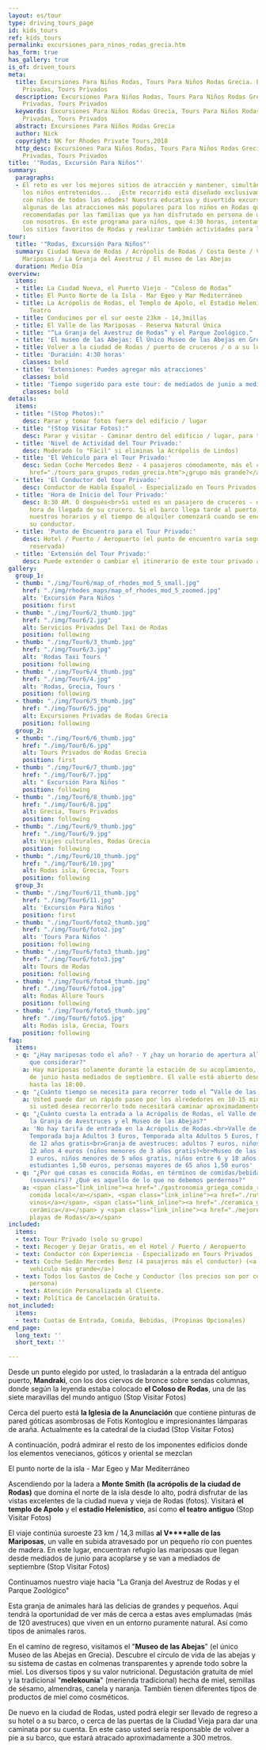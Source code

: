 ```yaml
---
layout: es/tour
type: driving_tours_page
id: kids_tours
ref: kids_tours
permalink: excursiones_para_ninos_rodas_grecia.htm
has_form: true
has_gallery: true
is_of: driven_tours
meta:
  title: Excursiones Para Niños Rodas, Tours Para Niños Rodas Grecia. Excursiones
    Privadas, Tours Privados
  description: Excursiones Para Niños Rodas, Tours Para Niños Rodas Grecia. Excursiones
    Privadas, Tours Privados
  keywords: Excursiones Para Niños Rodas Grecia, Tours Para Niños Rodas Grecia. Excursiones
    Privadas, Tours Privados
  abstract: Excursiones Para Niños Rodas Grecia
  author: Nick
  copyright: NK for Rhodes Private Tours,2018
  http_desc: Excursiones Para Niños Rodas, Tours Para Niños Rodas Grecia. Excursiones
    Privadas, Tours Privados
title: '"Rodas, Excursión Para Niños"'
summary:
  paragraphs:
  - El reto es ver los mejores sitios de atracción y mantener, simultáneamente, a
    los niños entretenidos...  ¡Este recorrido está diseñado exclusivamente para familias
    con niños de todas las edades! Nuestra educativa y divertida excursión incluye
    algunas de las atracciones más populares para los niños en Rodas que vienen altamente
    recomendadas por las familias que ya han disfrutado en persona de una visita turística
    con nosotros. En este programa para niños, que 4:30 horas, intentamos visitar
    los sitios favoritos de Rodas y realizar también actividades para los niños.
tour:
  title: '"Rodas, Excursión Para Niños"'
  summary: Ciudad Nueva de Rodas / Acrópolis de Rodas / Costa Oeste / Valle de las
    Mariposas / La Granja del Avestruz / El museo de las Abejas
  duration: Medio Día
overview:
  items:
  - title: La Ciudad Nueva, el Puerto Viejo - “Coloso de Rodas”
  - title: El Punto Norte de la Isla - Mar Egeo y Mar Mediterráneo
  - title: La Acrópolis de Rodas, el Templo de Apolo, el Estadio Helenístico y el
      Teatro
  - title: Conducimos por el sur oeste 23km - 14,3millas
  - title: El Valle de las Mariposas - Reserva Natural Única
  - title: "“La Granja del Avestruz de Rodas” y el Parque Zoológico."
  - title: 'El museo de las Abejas: El Único Museo de las Abejas en Grecia'
  - title: Volver a la ciudad de Rodas / puerto de cruceros / o a su lugar
  - title: 'Duración: 4:30 horas'
    classes: bold
  - title: 'Extensiones: Puedes agregar más atracciones'
    classes: bold
  - title: 'Tiempo sugerido para este tour: de mediados de junio a mediados de septiembre'
    classes: bold
details:
  items:
  - title: "(Stop Photos):"
    desc: Parar y tomar fotos fuera del edificio / lugar
  - title: "(Stop Visitar Fotos):"
    desc: Parar y visitar - Caminar dentro del edificio / lugar, para tomar fotos
  - title: 'Nivel de Actividad del Tour Privado:'
    desc: Moderado (o "Fácil" si eliminas la Acrópolis de Lindos)
  - title: 'El Vehículo para el Tour Privado:'
    desc: Sedan Coche Mercedes Benz - 4 pasajeros cómodamente, más el conductor (<a
      href="./tours_para_grupos_rodas_grecia.htm">¿grupo más grande?</a>)
  - title: 'El Conductor del tour Privado:'
    desc: Conductor de Habla Español - Especializado en Tours Privados.
  - title: 'Hora de Inicio del Tour Privado:'
    desc: 8:30 AM. O después<br>Si usted es un pasajero de cruceros - depende de la
      hora de llegada de su crucero. Si el barco llega tarde al puerto, ajustaremos
      nuestros horarios y el tiempo de alquiler comenzará cuando se encuentre con
      su conductor.
  - title: 'Punto de Encuentro para el Tour Privado:'
    desc: Hotel / Puerto / Aeropuerto (el punto de encuentro varía según la opción
      reservada)
  - title: 'Extensión del Tour Privado:'
    desc: Puede extender o cambiar el itinerario de este tour privado a su gusto.
gallery:
  group_1:
  - thumb: "./img/Tour6/map_of_rhodes_mod_5_small.jpg"
    href: "./img/rhodes_maps/map_of_rhodes_mod_5_zoomed.jpg"
    alt: 'Excursión Para Niños '
    position: first
  - thumb: "./img/Tour6/2_thumb.jpg"
    href: "./img/Tour6/2.jpg"
    alt: Servicios Privados Del Taxi de Rodas
    position: following
  - thumb: "./img/Tour6/3_thumb.jpg"
    href: "./img/Tour6/3.jpg"
    alt: 'Rodas Taxi Tours '
    position: following
  - thumb: "./img/Tour6/4_thumb.jpg"
    href: "./img/Tour6/4.jpg"
    alt: 'Rodas, Grecia, Tours '
    position: following
  - thumb: "./img/Tour6/5_thumb.jpg"
    href: "./img/Tour6/5.jpg"
    alt: Excursiones Privadas de Rodas Grecia
    position: following
  group_2:
  - thumb: "./img/Tour6/6_thumb.jpg"
    href: "./img/Tour6/6.jpg"
    alt: Tours Privados de Rodas Grecia
    position: first
  - thumb: "./img/Tour6/7_thumb.jpg"
    href: "./img/Tour6/7.jpg"
    alt: " Excursión Para Niños "
    position: following
  - thumb: "./img/Tour6/8_thumb.jpg"
    href: "./img/Tour6/8.jpg"
    alt: Grecia, Tours Privados
    position: following
  - thumb: "./img/Tour6/9_thumb.jpg"
    href: "./img/Tour6/9.jpg"
    alt: Viajes culturales, Rodas Grecia
    position: following
  - thumb: "./img/Tour6/10_thumb.jpg"
    href: "./img/Tour6/10.jpg"
    alt: Rodas isla, Grecia, Tours
    position: following
  group_3:
  - thumb: "./img/Tour6/11_thumb.jpg"
    href: "./img/Tour6/11.jpg"
    alt: 'Excursión Para Niños '
    position: first
  - thumb: "./img/Tour6/foto2_thumb.jpg"
    href: "./img/Tour6/foto2.jpg"
    alt: 'Tours Para Niños '
    position: following
  - thumb: "./img/Tour6/foto3_thumb.jpg"
    href: "./img/Tour6/foto3.jpg"
    alt: Tours de Rodas
    position: following
  - thumb: "./img/Tour6/foto4_thumb.jpg"
    href: "./img/Tour6/foto4.jpg"
    alt: Rodas Allure Tours
    position: following
  - thumb: "./img/Tour6/foto5_thumb.jpg"
    href: "./img/Tour6/foto5.jpg"
    alt: Rodas isla, Grecia, Tours
    position: following
faq:
  items:
  - q: "¿Hay mariposas todo el año? - Y ¿hay un horario de apertura allí que tengamos
      que considerar?"
    a: Hay mariposas solamente durante la estación de su acoplamiento, desde mediados
      de junio hasta mediados de septiembre. El valle está abierto desde las 8:00
      hasta las 18:00.
  - q: "¿Cuánto tiempo se necesita para recorrer todo el “Valle de las Mariposas”?"
    a: Usted puede dar un rápido paseo por los alrededores en 10-15 minutos, pero
      si usted desea recorrerlo todo necesitará caminar aproximadamente 40 minutos.
  - q: "¿Cuánto cuesta la entrada a la Acrópolis de Rodas, el Valle de las Mariposas,
      la Granja de Avestruces y el Museo de las Abejas?"
    a: 'No hay tarifa de entrada en la Acrópolis de Rodas.<br>Valle de las Mariposas:
      Temporada baja Adultos 3 Euros, Temporada alta Adultos 5 Euros, Niños menores
      de 12 años gratis<br>Granja de avestruces: adultos 7 euros, niños menores de
      12 años 4 euros (niños menores de 3 años gratis)<br>Museo de las abejas: adultos
      3 euros, niños menores de 5 años gratis, niños entre 6 y 18 años 1,50 euros,
      estudiantes 1,50 euros, personas mayores de 65 años 1,50 euros'
  - q: "¿Por qué cosas es conocida Rodas, en términos de comidas/bebidas y recuerdos
      (souvenirs)? ¿Qué es aquello de lo que no debemos perdernos?"
    a: <span class="link_inline"><a href="./gastronomia_griega_comida_recetas_cocina.htm">La
      comida local</a></span>, <span class="link_inline"><a href="./ruta_vinos_griegos_bodegas_grecia.htm">los
      vinos</a></span>, <span class="link_inline"><a href="./ceramica_griega_alfareria.htm">la
      cerámica</a></span> y <span class="link_inline"><a href="./mejores_playas_grecia_rodas.htm">las
      playas de Rodas</a></span>
included:
  items:
  - text: Tour Privado (solo su grupo)
  - text: Recoger y Dejar Gratis, en el Hotel / Puerto / Aeropuerto
  - text: Conductor con Experiencia - Especializado en Tours Privados
  - text: Coche Sedán Mercedes Benz (4 pasajeros más el conductor) (<a href="./tours_para_grupos_rodas_grecia.htm">o
      vehículo más grande</a>)
  - text: Todos los Gastos de Coche y Conductor (los precios son por coche no por
      persona)
  - text: Atención Personalizada al Cliente.
  - text: Política de Cancelación Gratuita.
not_included:
  items:
  - text: Cuotas de Entrada, Comida, Bebidas, (Propinas Opcionales)
end_page:
  long_text: ''
  short_text: ''

---
```

Desde un punto elegido por usted, lo trasladarán a la entrada del antiguo puerto, **Mandraki**, con los dos ciervos de bronce sobre sendas columnas, donde según la leyenda estaba colocado **el Coloso de Rodas**, una de las siete maravillas del mundo antiguo (Stop Visitar Fotos) 

Cerca del puerto está **la Iglesia de la Anunciación** que contiene pinturas de pared góticas asombrosas de Fotis Kontoglou e impresionantes lámparas de araña. Actualmente es la catedral de la ciudad (Stop Visitar Fotos) 

A continuación, podrá admirar el resto de los imponentes edificios donde los elementos venecianos, góticos y oriental se mezclan

El punto norte de la isla - Mar Egeo y Mar Mediterráneo

Ascendiendo por la ladera a **Monte Smith** **(la acrópolis de la ciudad de Rodas)** que domina el norte de la isla desde lo alto, podrá disfrutar de las vistas excelentes de la ciudad nueva y vieja de Rodas (fotos). Visitará **el templo de Apolo** y el **estadio Helenístico**, así como **el teatro antiguo** (Stop Visitar Fotos) 

El viaje continúa suroeste 23 km / 14,3 millas **al V****alle de las Mariposas**, un valle en subida atravesado por un pequeño río con puentes de madera. En este lugar, encuentran refugio las mariposas que llegan desde mediados de junio para acoplarse y se van a mediados de septiembre (Stop Visitar Fotos) 

Continuamos nuestro viaje hacia "La Granja del Avestruz de Rodas y el Parque Zoológico"

Esta granja de animales hará las delicias de grandes y pequeños. Aquí tendrá la oportunidad de ver más de cerca a estas aves emplumadas (más de 120 avestruces) que viven en un entorno puramente natural. Así como tipos de animales raros.

En el camino de regreso, visitamos el "**Museo de las Abejas**" (el único Museo de las Abejas en Grecia).  Descubre el círculo de vida de las abejas y su sistema de castas en colmenas transparentes y aprende todo sobre la miel. Los diversos tipos y su valor nutricional. Degustación gratuita de miel y la tradicional "**melekounia**" (merienda tradicional) hecha de miel, semillas de sésamo, almendras, canela y naranja. También tienen diferentes tipos de productos de miel como cosméticos.

De nuevo en la ciudad de Rodas, usted podrá elegir ser llevado de regreso a su hotel o a su barco, o cerca de las puertas de la Ciudad Vieja para dar una caminata por su cuenta. En este caso usted sería responsable de volver a pie a su barco, que estará atracado aproximadamente a 300 metros.
